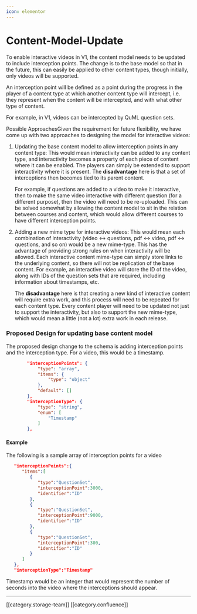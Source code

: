 ```yaml
---
icon: elementor
---
```


# Content-Model-Update

To enable interactive videos in V1, the content model needs to be updated to include interception points. The change is to the base model so that in the future, this can easily be applied to other content types, though initially, only videos will be supported.

An interception point will be defined as a point during the progress in the player of a content type at which another content type will intercept, i.e. they represent when the content will be intercepted, and with what other type of content.

For example, in V1, videos can be intercepted by QuML question sets.

Possible ApproachesGiven the requirement for future flexibility, we have come up with two approaches to designing the model for interactive videos:

1.  Updating the base content model to allow interception points in any content type: This would mean interactivity can be added to any content type, and interactivity becomes a property of each piece of content where it can be enabled. The players can simply be extended to support interactivity where it is present. The **disadvantage** here is that a set of interceptions then becomes tied to its parent content.

    For example, if questions are added to a video to make it interactive, then to make the same video interactive with different question (for a different purpose), then the video will need to be re-uploaded. This can be solved somewhat by allowing the content model to sit in the relation between courses and content, which would allow different courses to have different interception points.
2.  Adding a new mime type for interactive videos: This would mean each combination of interactivity (video ↔︎ questions, pdf ↔︎ video, pdf ↔︎ questions, and so on) would be a new mime-type. This has the advantage of providing strong rules on when interactivity will be allowed. Each interactive content mime-type can simply store links to the underlying content, so there will not be replication of the base content. For example, an interactive video will store the ID of the video, along with IDs of the question sets that are required, including information about timestamps, etc.

    The **disadvantage** here is that creating a new kind of interactive content will require extra work, and this process will need to be repeated for each content type. Every content player will need to be updated not just to support the interactivity, but also to support the new mime-type, which would mean a little (not a lot) extra work in each release.

### Proposed Design for updating base content model

The proposed design change to the schema is adding interception points and the interception type. For a video, this would be a timestamp.

```json
        "interceptionPoints": {
            "type": "array",
            "items": {
                "type": "object"
            },
            "default": []
        },
        "interceptionType": {
            "type": "string",
            "enum": [
                "Timestamp"
            ]
        },
```

#### Example

The following is a sample array of interception points for a video

```json
   "interceptionPoints":{
      "items":[
         {
            "type":"QuestionSet",
            "interceptionPoint":3000,
            "identifier":"ID"
         },
         {
            "type":"QuestionSet",
            "interceptionPoint":9000,
            "identifier":"ID"
         },
         {
            "type":"QuestionSet",
            "interceptionPoint":300,
            "identifier":"ID"
         }
      ]
   },
   "interceptionType":"Timestamp"
```

Timestamp would be an integer that would represent the number of seconds into the video where the interceptions should appear.

***

\[\[category.storage-team]] \[\[category.confluence]]

